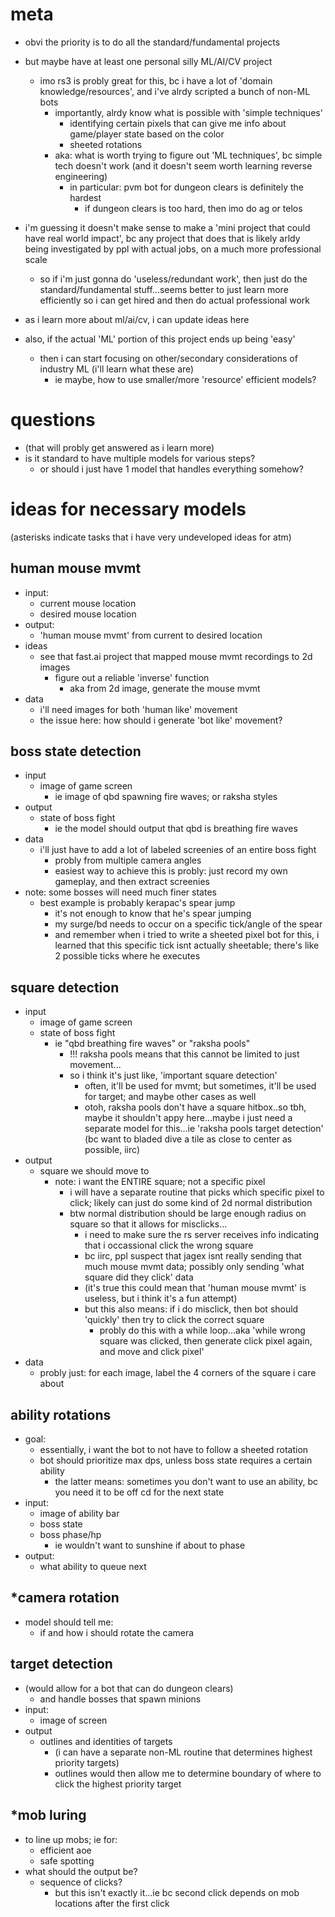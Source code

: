 # meta

- obvi the priority is to do all the standard/fundamental projects
- but maybe have at least one personal silly ML/AI/CV project
	- imo rs3 is probly great for this, bc i have a lot of 'domain knowledge/resources', and i've alrdy scripted a bunch of non-ML bots
		- importantly, alrdy know what is possible with 'simple techniques'
			- identifying certain pixels that can give me info about game/player state based on the color
			- sheeted rotations
		- aka: what is worth trying to figure out 'ML techniques', bc simple tech doesn't work (and it doesn't seem worth learning reverse engineering)
			- in particular: pvm bot for dungeon clears is definitely the hardest
				- if dungeon clears is too hard, then imo do ag or telos

- i'm guessing it doesn't make sense to make a 'mini project that could have real world impact', bc any project that does that is likely arldy being investigated by ppl with actual jobs, on a much more professional scale
	- so if i'm just gonna do 'useless/redundant work', then just do the standard/fundamental stuff...seems better to just learn more efficiently so i can get hired and then do actual professional work


- as i learn more about ml/ai/cv, i can update ideas here

- also, if the actual 'ML' portion of this project ends up being 'easy'
	- then i can start focusing on other/secondary considerations of industry ML (i'll learn what these are)
		- ie maybe, how to use smaller/more 'resource' efficient models?


# questions
- (that will probly get answered as i learn more)
- is it standard to have multiple models for various steps?
	- or should i just have 1 model that handles everything somehow?


# ideas for necessary models 
(asterisks indicate tasks that i have very undeveloped ideas for atm)

## human mouse mvmt
- input:
	- current mouse location
	- desired mouse location
- output:
	- 'human mouse mvmt' from current to desired location
- ideas
	- see that fast.ai project that mapped mouse mvmt recordings to 2d images
		- figure out a reliable 'inverse' function
			- aka from 2d image, generate the mouse mvmt
- data
	- i'll need images for both 'human like' movement
	- the issue here: how should i generate 'bot like' movement?

## boss state detection
- input
	- image of game screen
		- ie image of qbd spawning fire waves; or raksha styles
- output
	- state of boss fight
		- ie the model should output that qbd is breathing fire waves
- data
	- i'll just have to add a lot of labeled screenies of an entire boss fight
		- probly from multiple camera angles
		- easiest way to achieve this is probly: just record my own gameplay, and then extract screenies
- note: some bosses will need much finer states
	- best example is probably kerapac's spear jump
		- it's not enough to know that he's spear jumping
		- my surge/bd needs to occur on a specific tick/angle of the spear
		- and remember when i tried to write a sheeted pixel bot for this, i learned that this specific tick isnt actually sheetable; there's like 2 possible ticks where he executes


## square detection
- input
	- image of game screen
	- state of boss fight
		- ie "qbd breathing fire waves" or "raksha pools"
			- !!! raksha pools means that this cannot be limited to just movement...
			- so i think it's just like, 'important square detection'
				- often, it'll be used for mvmt; but sometimes, it'll be used for target; and maybe other cases as well
				- otoh, raksha pools don't have a square hitbox..so tbh, maybe it shouldn't appy here...maybe i just need a separate model for this...ie 'raksha pools target detection' (bc want to bladed dive a tile as close to center as possible, iirc)
- output
	- square we should move to
		- note: i want the ENTIRE square; not a specific pixel
			- i will have a separate routine that picks which specific pixel to click; likely can just do some kind of 2d normal distribution
			- btw normal distribution should be large enough radius on square so that it allows for misclicks...
				- i need to make sure the rs server receives info indicating that i occassional click the wrong square
				- bc iirc, ppl suspect that jagex isnt really sending that much mouse mvmt data; possibly only sending 'what square did they click' data
				- (it's true this could mean that 'human mouse mvmt' is useless, but i think it's a fun attempt)
				- but this also means: if i do misclick, then bot should 'quickly' then try to click the correct square
					- probly do this with a while loop...aka 'while wrong square was clicked, then generate click pixel again, and move and click pixel'
- data
	- probly just: for each image, label the 4 corners of the square i care about


## ability rotations
- goal:
	- essentially, i want the bot to not have to follow a sheeted rotation
	- bot should prioritize max dps, unless boss state requires a certain ability
		- the latter means: sometimes you don't want to use an ability, bc you need it to be off cd for the next state
- input:
	- image of ability bar
	- boss state
	- boss phase/hp
		- ie wouldn't want to sunshine if about to phase
- output:
	- what ability to queue next


## *camera rotation
- model should tell me:
	- if and how i should rotate the camera


## target detection
- (would allow for a bot that can do dungeon clears)
	- and handle bosses that spawn minions
- input:
	- image of screen
- output
	- outlines and identities of targets
		- (i can have a separate non-ML routine that determines highest priority targets)
		- outlines would then allow me to determine boundary of where to click the highest priority target

## *mob luring
- to line up mobs; ie for:
	- efficient aoe
	- safe spotting
- what should the output be?
	- sequence of clicks?
		- but this isn't exactly it...ie bc second click depends on mob locations after the first click

